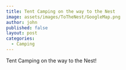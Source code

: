 ```yaml
---
title: Tent Camping on the way to the Nest
image: assets/images/ToTheNest/GoogleMap.png
author: john
published: false
layout: post
categories:
  - Camping
---
```


Tent Camping on the way to the Nest!